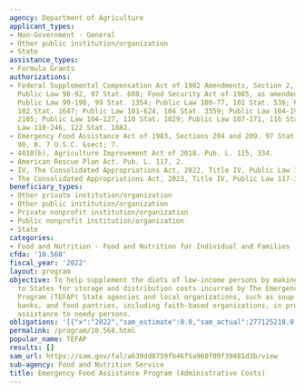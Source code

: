 ```yaml
---
agency: Department of Agriculture
applicant_types:
- Non-Government - General
- Other public institution/organization
- State
assistance_types:
- Formula Grants
authorizations:
- Federal Supplemental Compensation Act of 1982 Amendments, Section 2, as amended,
  Public Law 98-92, 97 Stat. 608; Food Security Act of 1985, as amended, Section 1569,
  Public Law 99-198, 99 Stat. 1354; Public Law 100-77, 101 Stat. 536; Public Law 100-435,
  102 Stat. 1647; Public Law 101-624, 104 Stat. 3359; Public Law 104-193, 110 Stat.
  2105; Public Law 104-127, 110 Stat. 1029; Public Law 107-171, 116 Stat. 330; Public
  Law 110-246, 122 Stat. 1882.
- Emergency Food Assistance Act of 1983, Sections 204 and 209. 97 Stat. 35. Pub. L.
  98, 8. 7 U.S.C. &sect; 7.
- 4018(b), Agriculture Improvement Act of 2018. Pub. L. 115, 334.
- American Rescue Plan Act. Pub. L. 117, 2.
- IV, The Consolidated Appropriations Act, 2022, Title IV, Public Law 117-103.
- The Consolidated Appropriations Act, 2023, Title IV, Public Law 117-323, IV.
beneficiary_types:
- Other private institution/organization
- Other public institution/organization
- Private nonprofit institution/organization
- Public nonprofit institution/organization
- State
categories:
- Food and Nutrition - Food and Nutrition for Individual and Families
cfda: '10.568'
fiscal_year: '2022'
layout: program
objective: To help supplement the diets of low-income persons by making funds available
  to States for storage and distribution costs incurred by The Emergency Food Assistance
  Program (TEFAP) State agencies and local organizations, such as soup kitchens, food
  banks, and food pantries, including faith-based organizations, in providing food
  assistance to needy persons.
obligations: '[{"x":"2022","sam_estimate":0.0,"sam_actual":277125218.0,"usa_spending_actual":264018376.89},{"x":"2023","sam_estimate":218972672.0,"sam_actual":0.0,"usa_spending_actual":209642682.65},{"x":"2024","sam_estimate":100000000.0,"sam_actual":0.0,"usa_spending_actual":0.0}]'
permalink: /program/10.568.html
popular_name: TEFAP
results: []
sam_url: https://sam.gov/fal/a639dd0759fb46f5a968f09f39881d3b/view
sub-agency: Food and Nutrition Service
title: Emergency Food Assistance Program (Administrative Costs)
---
```

